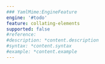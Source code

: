 ```yaml
---
### YamlMime:EngineFeature
engine: '#todo'
feature: collating-elements
supported: false
#reference: 
#description: *content.description
#syntax: *content.syntax
#example: *content.example
---
```

